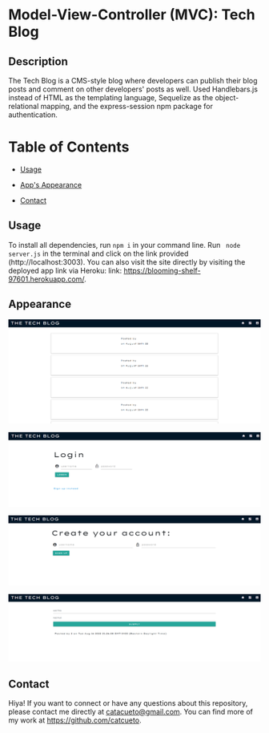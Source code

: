 # Model-View-Controller (MVC): Tech Blog

## Description

The Tech Blog is a CMS-style blog where developers can publish their blog posts and comment on other developers' posts as well. Used Handlebars.js instead of HTML as the templating language, Sequelize as the object-relational mapping, and the express-session npm package for authentication.

# Table of Contents

- [Usage](#installation)

- [App's Appearance](#appearance)

- [Contact](#contact)

## Usage

To install all dependencies, run `npm i` in your command line. Run ` node server.js` in the terminal and click on the link provided (http://localhost:3003). You can also visit the site directly by visiting the deployed app link via Heroku: link: https://blooming-shelf-97601.herokuapp.com/.

## Appearance

![alt text](./public/images/app-screenshot1.PNG)

![alt text](./public/images/app-screenshot2.PNG)

![alt text](./public/images/app-screenshot3.PNG)

![alt text](./public/images/app-screenshot4.PNG)

## Contact

Hiya! If you want to connect or have any questions about this repository, please contact me directly at catacueto@gmail.com. You can find more of my work at https://github.com/catcueto.
